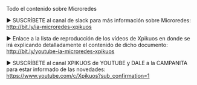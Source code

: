 Todo el contenido sobre Microredes

▶ SUSCRÍBETE al canal de slack para más información sobre Microredes: http://bit.ly/ia-microredes-xpikuos

▶ Enlace a la lista de reproducción de los vídeos de Xpikuos en donde se irá explicando detalladamente el contenido de dicho documento: http://bit.ly/youtube-ia-microredes-xpikuos

▶ SUSCRÍBETE al canal XPIKUOS de YOUTUBE y DALE a la CAMPANITA para estar informado de las novedades: https://www.youtube.com/c/Xpikuos?sub_confirmation=1
